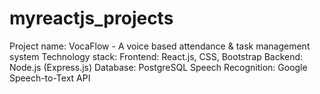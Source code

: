 # myreactjs_projects

Project name: VocaFlow - A voice based attendance & task management system
Technology stack:
  Frontend: React.js, CSS, Bootstrap
  Backend: Node.js (Express.js)
  Database: PostgreSQL
  Speech Recognition: Google Speech-to-Text API
